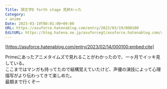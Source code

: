 ```yaml
---
Title: 頭文字D forth stage 見終わった
Category:
- anime
Date: 2023-03-19T00:01:00+09:00
URL: https://asuforce.hatenablog.com/entry/2023/03/19/000100
EditURL: https://blog.hatena.ne.jp/asuforcegt/asuforce.hatenablog.com/atom/entry/4207112889973161950
---
```


[https://asuforce.hatenablog.com/entry/2023/02/14/000100:embed:cite]

Primeにあったアニメタイムズで見れることがわかったので、一ヶ月でイッキ見している。  
ここまではマンガも持ってたので結構覚えていたけど、声優の演技によって心理描写がより伝わってきて楽しめた。  
最期まで行くぞー
